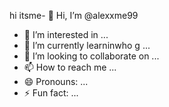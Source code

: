 hi itsme- 👋 Hi, I’m @alexxme99
- 👀 I’m interested in ...
- 🌱 I’m currently learninwho g ...
- 💞️ I’m looking to collaborate on ...
- 📫 How to reach me ...
- 😄 Pronouns: ...
- ⚡ Fun fact: ...

<!---
alexxme99/alexxme99 is a ✨ special ✨ repository because its `README.md` (this file) appears on your GitHub profile.
You can click the Preview link to take a look at your changes.
--->
